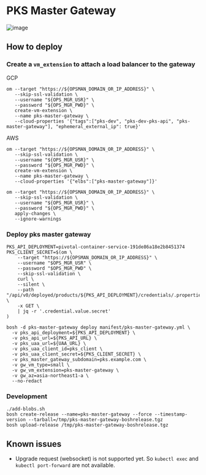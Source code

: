 # PKS Master Gateway

![image](https://user-images.githubusercontent.com/106908/41807601-f0545490-770b-11e8-8b2e-57950fb9aa30.png)

## How to deploy

### Create a `vm_extension` to attach a load balancer to the gateway

GCP
```
om --target "https://${OPSMAN_DOMAIN_OR_IP_ADDRESS}" \
   --skip-ssl-validation \
   --username "${OPS_MGR_USR}" \
   --password "${OPS_MGR_PWD}" \
   create-vm-extension \
   --name pks-master-gateway \
   --cloud-properties '{"tags":["pks-dev", "pks-dev-pks-api", "pks-master-gateway"], "ephemeral_external_ip": true}'
```

AWS
```
om --target "https://${OPSMAN_DOMAIN_OR_IP_ADDRESS}" \
   --skip-ssl-validation \
   --username "${OPS_MGR_USR}" \
   --password "${OPS_MGR_PWD}" \
   create-vm-extension \
   --name pks-master-gateway \
   --cloud-properties '{"elbs":["pks-master-gateway"]}'
```

```
om --target "https://${OPSMAN_DOMAIN_OR_IP_ADDRESS}" \
   --skip-ssl-validation \
   --username "${OPS_MGR_USR}" \
   --password "${OPS_MGR_PWD}" \
   apply-changes \
   --ignore-warnings
```

### Deploy pks master gateway

```
PKS_API_DEPLOYMENT=pivotal-container-service-191de86a18e2b8451374
PKS_CLIENT_SECRET=$(om \
    --target "https://${OPSMAN_DOMAIN_OR_IP_ADDRESS}" \
    --username "$OPS_MGR_USR" \
    --password "$OPS_MGR_PWD" \
    --skip-ssl-validation \
    curl \
    --silent \
    --path "/api/v0/deployed/products/${PKS_API_DEPLOYMENT}/credentials/.properties.pks_api_uaa_client" \
    -x GET \
    | jq -r '.credential.value.secret'
)
```

```
bosh -d pks-master-gateway deploy manifest/pks-master-gateway.yml \
  -v pks_api_deployment=${PKS_API_DEPLOYMENT} \
  -v pks_api_url=${PKS_API_URL} \
  -v pks_uaa_url=${UAA_URL} \
  -v pks_uaa_client_id=pks_client \
  -v pks_uaa_client_secret=${PKS_CLIENT_SECRET} \
  -v pks_master_gateway_subdomain=pks.example.com \
  -v gw_vm_type=small \
  -v gw_vm_extension=pks-master-gateway \
  -v gw_az=asia-northeast1-a \
  --no-redact
```

### Development

```
./add-blobs.sh
bosh create-release --name=pks-master-gateway --force --timestamp-version --tarball=/tmp/pks-master-gateway-boshrelease.tgz
bosh upload-release /tmp/pks-master-gateway-boshrelease.tgz
```

## Known issues

* Upgrade request (websocket) is not supported yet. So `kubectl exec` and `kubectl port-forward` are not available.